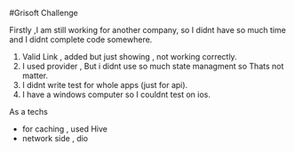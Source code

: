 #Grisoft Challenge

  Firstly ,I am still working for another company, so I didnt have so much time and I didnt complete code somewhere.
  1. Valid Link , added but just showing , not working correctly. 
  2. I used provider , But i didnt use so much state managment so Thats not matter.
  3. I didnt write test for whole apps (just for api).
  4. I have a windows computer so I couldnt test on ios.

As a techs
  - for caching , used Hive
  - network side , dio
